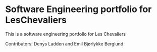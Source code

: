 # Software Engineering portfolio for LesChevaliers

This is a software engineering portfolio for Les Chevaliers

Contributors: Denys Ladden and Emil Bjørlykke Berglund.

